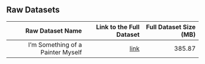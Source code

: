 ## Raw Datasets

|                  Raw Dataset Name |                                             Link to the Full Dataset | Full Dataset Size (MB) |
| --------------------------------: | -------------------------------------------------------------------: | ---------------------: |
| I’m Something of a Painter Myself | [link](https://www.kaggle.com/competitions/gan-getting-started/data) |                 385.87 |
